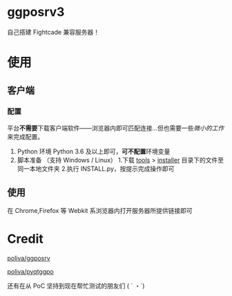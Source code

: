 ggposrv3
==================================
自己搭建 Fightcade 兼容服务器！
# 使用
## 客户端
### 配置
平台**不需要**下载客户端软件——浏览器内即可匹配连接...但也需要一些*微小的工作*来完成配置。
1. Python 环境
Python 3.6 及以上即可，**可不配置**环境变量
2. 脚本准备 （支持 Windows / Linux）
1.下载 [tools](https://github.com/greats3an/ggposrv3/tree/master/tools) > [installer](https://github.com/greats3an/ggposrv3/tree/master/tools/installer) 目录下的文件至同一本地文件夹
2.执行 INSTALL.py，按提示完成操作即可

## 使用
在 Chrome,Firefox 等 Webkit 系浏览器内打开服务器所提供链接即可


# Credit
[poliva/ggposrv](https://github.com/poliva/ggposrv)

[poliva/pyqtggpo](https://github.com/poliva/pyqtggpo) 

还有在从 PoC 坚持到现在帮忙测试的朋友们 ( ` ・´)